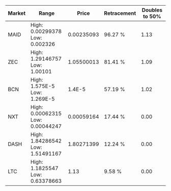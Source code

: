 | Market | Range | Price| Retracement | Doubles to 50% |
| --- | --- | --- | --- | --- |
| MAID | High: 0.00299378<br />Low: 0.002326 | 0.00235093 | 96.27 % | 1.13 |
| ZEC | High: 1.29146757<br />Low: 1.00101 | 1.05500013 | 81.41 % | 1.09 |
| BCN | High: 1.575E-5<br />Low: 1.269E-5 | 1.4E-5 | 57.19 % | 1.02 |
| NXT | High: 0.00062315<br />Low: 0.00044247 | 0.00059164 | 17.44 % | 0.00 |
| DASH | High: 1.84286542<br />Low: 1.51491167 | 1.80271399 | 12.24 % | 0.00 |
| LTC | High: 1.1825547<br />Low: 0.63378663 | 1.13 | 9.58 % | 0.00 |
